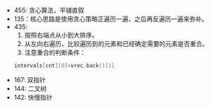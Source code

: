 - 455:  贪心算法，平铺直叙
- 135：核心思路是使用贪心策略正遍历一遍，之后再反遍历一遍来弥补。
- 435:   
	1. 按照右端点从小到大排序。
	2. 从左向右遍历，比较遍历到的元素和已经确定需要的元素是否重合。
	3. 注意重合的判断条件：
	```c++
	intervals[cnt][0]<vrec.back()[1]
	```
- 167: 双指针
- 144: 二叉树
- 142: 快慢指针